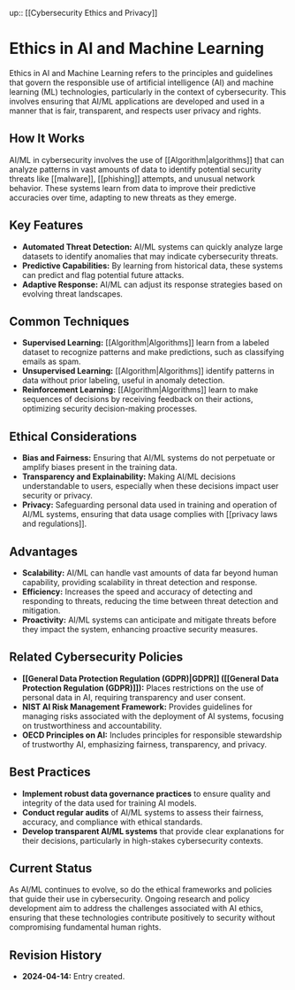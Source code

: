 up:: [[Cybersecurity Ethics and Privacy]]
# Ethics in AI and Machine Learning

Ethics in AI and Machine Learning refers to the principles and guidelines that govern the responsible use of artificial intelligence (AI) and machine learning (ML) technologies, particularly in the context of cybersecurity. This involves ensuring that AI/ML applications are developed and used in a manner that is fair, transparent, and respects user privacy and rights.

## How It Works

AI/ML in cybersecurity involves the use of [[Algorithm|algorithms]] that can analyze patterns in vast amounts of data to identify potential security threats like [[malware]], [[phishing]] attempts, and unusual network behavior. These systems learn from data to improve their predictive accuracies over time, adapting to new threats as they emerge.

## Key Features

- **Automated Threat Detection:** AI/ML systems can quickly analyze large datasets to identify anomalies that may indicate cybersecurity threats.
- **Predictive Capabilities:** By learning from historical data, these systems can predict and flag potential future attacks.
- **Adaptive Response:** AI/ML can adjust its response strategies based on evolving threat landscapes.

## Common Techniques

- **Supervised Learning:** [[Algorithm|Algorithms]] learn from a labeled dataset to recognize patterns and make predictions, such as classifying emails as spam.
- **Unsupervised Learning:** [[Algorithm|Algorithms]] identify patterns in data without prior labeling, useful in anomaly detection.
- **Reinforcement Learning:** [[Algorithm|Algorithms]] learn to make sequences of decisions by receiving feedback on their actions, optimizing security decision-making processes.

## Ethical Considerations

- **Bias and Fairness:** Ensuring that AI/ML systems do not perpetuate or amplify biases present in the training data.
- **Transparency and Explainability:** Making AI/ML decisions understandable to users, especially when these decisions impact user security or privacy.
- **Privacy:** Safeguarding personal data used in training and operation of AI/ML systems, ensuring that data usage complies with [[privacy laws and regulations]].

## Advantages

- **Scalability:** AI/ML can handle vast amounts of data far beyond human capability, providing scalability in threat detection and response.
- **Efficiency:** Increases the speed and accuracy of detecting and responding to threats, reducing the time between threat detection and mitigation.
- **Proactivity:** AI/ML systems can anticipate and mitigate threats before they impact the system, enhancing proactive security measures.

## Related Cybersecurity Policies

- **[[General Data Protection Regulation (GDPR)|GDPR]] ([[General Data Protection Regulation (GDPR)]]):** Places restrictions on the use of personal data in AI, requiring transparency and user consent.
- **NIST AI Risk Management Framework:** Provides guidelines for managing risks associated with the deployment of AI systems, focusing on trustworthiness and accountability.
- **OECD Principles on AI:** Includes principles for responsible stewardship of trustworthy AI, emphasizing fairness, transparency, and privacy.

## Best Practices

- **Implement robust data governance practices** to ensure quality and integrity of the data used for training AI models.
- **Conduct regular audits** of AI/ML systems to assess their fairness, accuracy, and compliance with ethical standards.
- **Develop transparent AI/ML systems** that provide clear explanations for their decisions, particularly in high-stakes cybersecurity contexts.

## Current Status

As AI/ML continues to evolve, so do the ethical frameworks and policies that guide their use in cybersecurity. Ongoing research and policy development aim to address the challenges associated with AI ethics, ensuring that these technologies contribute positively to security without compromising fundamental human rights.

## Revision History

- **2024-04-14:** Entry created.